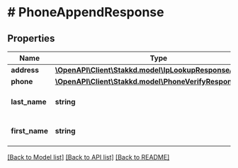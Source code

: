 # # PhoneAppendResponse

## Properties

Name | Type | Description | Notes
------------ | ------------- | ------------- | -------------
**address** | [**\OpenAPI\Client\Stakkd.model\IpLookupResponseAddress**](IpLookupResponseAddress.md) |  | [optional]
**phone** | [**\OpenAPI\Client\Stakkd.model\PhoneVerifyResponsePhone**](PhoneVerifyResponsePhone.md) |  | [optional]
**last_name** | **string** | The last name for the person. | [optional]
**first_name** | **string** | The first name for the person. | [optional]

[[Back to Model list]](../../README.md#models) [[Back to API list]](../../README.md#endpoints) [[Back to README]](../../README.md)
